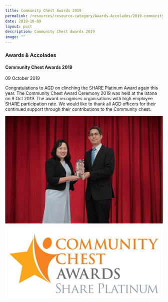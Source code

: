 ```yaml
---
title: Community Chest Awards 2019
permalink: /resources/resource-category/Awards-Accolades/2019-community-chest-awards-2019/
date: 2019-10-09
layout: post
description: Community Chest Awards 2019
image: ""
---
```

### Awards & Accolades

#### Community Chest Awards 2019

09 October 2019

Congratulations to AGD on clinching the SHARE Platinum Award again this year. The Community Chest Award Ceremony 2019 was held at the Istana on 9 Oct 2019. The award recognises organisations with high employee SHARE participation rate. We would like to thank all AGD officers for their continued support through their contributions to the Community chest.

![AGD SHARE Platinum Award](/images/News%20and%20Events/Awards%20&%20Accolades/agd-share-platinum-award.jpg)

![Community Chest Awards SHARE Platinum](/images/News%20and%20Events/Awards%20&%20Accolades/cca_share_platinum.jpg)

